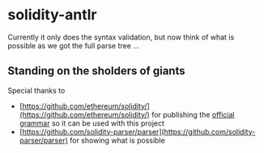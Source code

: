 # solidity-antlr 

Currently it only does the syntax validation, but now think of what is possible as we got the full parse tree ... 

## Standing on the sholders of giants
Special thanks to
- [https://github.com/ethereum/solidity/](https://github.com/ethereum/solidity/) for publishing the [official grammar](https://github.com/ethereum/solidity/tree/4edbaf1e1190033e45ea3caabe56c3f5ce0c757b/docs/grammar) so it can be used with this project
- [https://github.com/solidity-parser/parser](https://github.com/solidity-parser/parser) for showing what is possible

